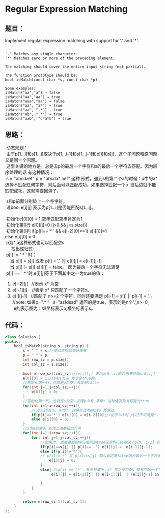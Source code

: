 #  Regular Expression Matching

## 题目：
 
 Implement regular expression matching with support for '.' and '*'.
    
```

'.' Matches any single character.
'*' Matches zero or more of the preceding element.

The matching should cover the entire input string (not partial).

The function prototype should be:
bool isMatch(const char *s, const char *p)

Some examples:
isMatch("aa","a") → false
isMatch("aa","aa") → true
isMatch("aaa","aa") → false
isMatch("aa", "a*") → true
isMatch("aa", ".*") → true
isMatch("ab", ".*") → true
isMatch("aab", "c*a*b") → true

```

## 思路：

  动态规划：<br>
      由于p[1...i]和s[1...j]取决于p[1...i-1]和s[1...j-1]和p[i]和s[j]，这个子问题和原问题又是同一个问题。<br>
      这里关键的地方是，总是去p的最后一个字符和s的最后一个字符去匹配。因为顺序处理的话 有这种情况：<br>
  s = "abcdaef"  p = "abcda* aef" 这种 形式，遇到s的第二个a的时候：p中的a* 选择不匹配任何字符，则后面可以匹配成功，如果选择匹配一个a
  则后边就不能匹配成功。这就需要回溯了。<br>
  
  s和p前面分别垫上一个空字符。<br>
  设bool e[i][j] 表示为p[1...i]是否能匹配s[1...j]。<br>    
  初始化e[0][0] = 1;空串匹配空串肯定为1.<br>
  初始化第0行 e[0][j]=0 (j>0 && j<s.size())  <br>
  初始化第0列 if(p[i]=='* ' && e[i-2][0]==1) e[i][0]=1 <br>
             else e[i][0] = 0<br>
  p为* a这种形式也可以匹配空s<br>
    
  找出递归式:<br>
  p[i] != ' * ' 时：<br>
     当 p[i] = s[j] 或者 p[i] = '.' 时 e[i][j] = e[i-1][j-1]<br>
     当 p[i] != s[j] e[i][j] = false。 因为最后一个字符无法满足<br>
  p[i] == ' * '时,e[i][j]等于下面其中之一为true的值：<br>
1. e[i-2][j]    //表示 x* 为空<br>
2. e[i-1][j]    //表示 x* 只匹配了一个字符x。<br>
3. e[i][j-1]    //匹配了 n>=2 个字符，同时还要满足 p[i-1] = s[j] || p[i-1] = '.'。<br>
     //note: 如果p=".* "   s="asfdssd" 返回的是true，表示的是n个'.',n>=0。<br>
      e的表示图为：纵坐标表示p,横坐标表示s。<br>

## 代码：

```cpp
class Solution {
public:
    bool isMatch(string s, string p) {
        s = " " + s;//使动态规划更好理解
        p = " " + p;
        int row_sz = p.size();
        int col_sz = s.size();
        
        bool e[row_sz][col_sz];//e[i][j] 表示p[0..i]能否用来匹配s[0..j]
        e[0][0] = 1;//p和s为空 肯定是true的。
        //初始化第一行，也就是p为空，肯定是false
        for(int j=1;j<col_sz;++j){
            e[0][j] = 0;
        }
        //初始化第一列，也就是s为空，如果p中有 字母* 这种情况则有可能为true
        for(int i=1;i<row_sz;++i){
            //进入if表示，字母*，这种形式为empty 即跳过。
            if(p[i]=='*') e[i][0] = e[i-2][0];//由于i=1时 p[i]不可能是*，所以保证了i-2不会出现小于0的情况。
            else e[i][0] = 0;
        }
        //i为p的索引 即为二维数组的行号
        for(int i=1;i<row_sz;++i){
            for( int j=1;j<col_sz;++j){
                //如果为. 或者最后的字符相同则true还是false取决于p[0..i-1] 和 s[0..j-1]
                if(p[i]==s[j] || p[i]=='.') e[i][j] =  e[i-1][j-1]; 
                else if(p[i]!='*'){ 
                // p[i]!='*' 且 p[i]==s[j] 那么肯定是false因为最后一个字符无法匹配
                    e[i][j] = 0;
                }
                else{ //p[i] == '*'，有三种情况，x* 完全不匹配，或者匹配一个字符，或者匹配大于等于2次。和.* 的情况。
                     e[i][j] = e[i-2][j] || e[i-1][j] || (e[i][j-1] && ('.' == p[i-1] || s[j]==p[i-1]));  
                                                                                        //^^^^^^^^^^^^与x* 中的x匹配成功，次数大于1次。
                }
            }
        }
       
        return e[row_sz-1][col_sz-1];
    }
};
```
